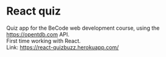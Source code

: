 # React quiz

Quiz app for the BeCode web development course, using the https://opentdb.com API.<br>
First time working with React.<br>
Link: https://react-quizbuzz.herokuapp.com/
